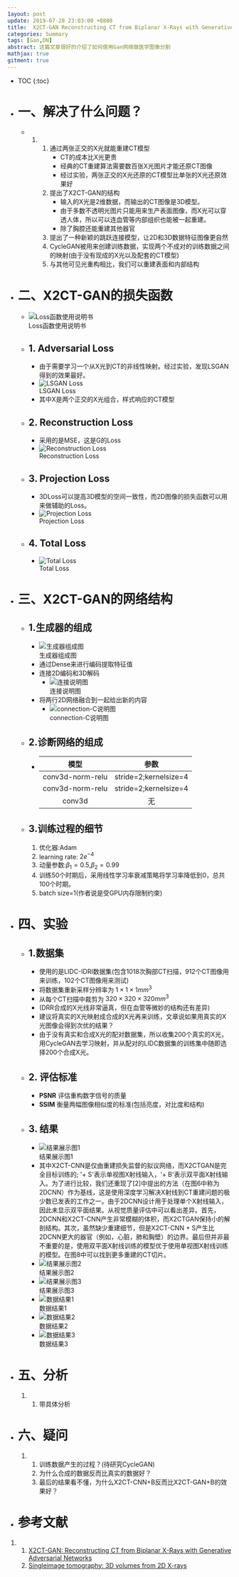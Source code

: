 ```yaml
---
1ayout: post
update: 2019-07-28 23:03:00 +0800
title:  X2CT-GAN Reconstructing CT from Biplanar X-Rays with Generative Adversarial Networks
categories: Summary
tags: [Gan,DN]
abstract: 这篇文章很好的介绍了如何使用Gan网络做医学图像分割
mathjax: true
gitment: true
---
```

* TOC
{:toc}
* # 一、解决了什么问题？
    *    1.    1. 通过两张正交的X光就能重建CT模型
                    * CT的成本比X光更贵
                    * 经典的CT重建算法需要数百张X光图片才能还原CT图像
                    * 经过实验，两张正交的X光还原的CT模型比单张的X光还原效果好
                2. 提出了X2CT-GAN的结构
                    * 输入的X光是2维数据，而输出的CT图像是3D模型。
                    * 由于多数不透明光图片只能用来生产表面图像，而X光可以穿透人体，所以可以连血管等内部组织也能被一起重建。
                    * 除了胸腔还能重建其他器官
                3. 提出了一种新颖的跳跃连接模型，让2D和3D数据特征图像更自然
                4. CycleGAN被用来创建训练数据，实现两个不成对的训练数据之间的映射(由于没有现成的X光以及配套的CT模型)
                5. 与其他可见光重构相比，我们可以重建表面和内部结构
    
* # 二、X2CT-GAN的损失函数
  
    * <div  class='image'>
        <img src='/assets/images/posts/2019/07/28/using_loss.gif' alt='Loss函数使用说明书'/>
        <div class='image_alt'>Loss函数使用说明书</div>
      </div>
      
    * ## 1. Adversarial Loss
    
        * 由于需要学习一个从X光到CT的非线性映射。经过实验，发现LSGAN得到的效果最好。
        * <div  class='image'>
            <img src='/assets/images/posts/2019/07/28/LSGAN_Loss.gif' alt='LSGAN Loss'/>
            <div class='image_alt'>LSGAN Loss</div>
          </div>
        * 其中X是两个正交的X光组合，样式响应的CT模型
    
    * ## 2. Reconstruction Loss
    
        * 采用的是MSE，这是G的Loss
        * <div  class='image'>
            <img src='/assets/images/posts/2019/07/28/reconstruction_loss.gif' alt='Reconstruction Loss'/>
            <div class='image_alt'>Reconstruction Loss</div>
          </div>
    
    * ## 3. Projection Loss
    
        * 3DLoss可以提高3D模型的空间一致性，而2D图像的损失函数可以用来做辅助的Loss。
        * <div  class='image'>
            <img src='/assets/images/posts/2019/07/28/projection_loss.gif' alt='Projection Loss'/>
            <div class='image_alt'>Projection Loss</div>
          </div>
    
    * ## 4. Total Loss
    
        * <div  class='image'>
            <img src='/assets/images/posts/2019/07/28/total_loss.gif' alt='Total Loss'/>
            <div class='image_alt'>Total Loss</div>
          </div>
    
* # 三、X2CT-GAN的网络结构
  
    * ## 1.生成器的组成
    
        * <div  class='image'>
            <img src='/assets/images/posts/2019/07/28/generate.gif' alt='生成器组成图'/>
            <div class='image_alt'>生成器组成图</div>
          </div>
        * 通过Dense来进行编码提取特征值
        * 连接2D编码和3D解码
            *   <div  class='image'>
                    <img src='/assets/images/posts/2019/07/28/connection.gif' alt='连接说明图'/>
                    <div class='image_alt'>连接说明图</div>
                 </div>
        * 将两行2D网络融合到一起给出新的内容
            *   <div  class='image'>
                    <img src='/assets/images/posts/2019/07/28/connection-c.gif' alt='connection-C说明图'/>
                    <div class='image_alt'>connection-C说明图</div>
                 </div>
    
    * ## 2.诊断网络的组成
    
        *   | 模型 | 参数 |
        	| :----: | :----: |
        	| conv3d-norm-relu | stride=2;kernelsize=4 |
        	| conv3d-norm-relu | stride=2;kernelsize=4 |
        	| conv3d | 无 |
    
    * ## 3.训练过程的细节
    
        1.  优化器:Adam
        2.  learning rate: $2e^{-4}$
        3.  动量参数:$\beta_1=0.5$,$\beta_2=0.99$
        4.  训练50个时期后，采用线性学习率衰减策略将学习率降低到0，总共100个时期。
        5.  batch size=1(作者说是受GPU内存限制约束)
    
* # 四、实验
  
    * ## 1.数据集
      
        * 使用的是LIDC-IDRI数据集(包含1018次胸部CT扫描，912个CT图像用来训练，102个CT图像用来测试)
        * 将数据集重新采样分辨率为 $1\times1\times1 mm^3$
        * 从每个CT扫描中裁剪为 $320\times320\times320 mm^3$
        * (DRR合成的X光线非常逼真，但在血管等微妙的结构还有差异) 
        * 建议将真实的X光映射成合成的X光再来训练，文章说如果用真实的X光图像会得到次优的结果？
        * 由于没有真实和合成X光的配对数据集，所以收集200个真实的X光，用CycleGAN去学习映射，并从配对的LIDC数据集的训练集中随即选择200个合成X光。
    * ## 2. 评估标准
      
        *   **PSNR** 评估重构数字信号的质量
        *   **SSIM** 衡量两幅图像相似度的标准(包括亮度，对比度和结构)
    * ## 3. 结果
      
        *   <div  class='image'>
                <img src='/assets/images/posts/2019/07/28/result_show.gif' alt='结果展示图1'/>
                <div class='image_alt'>结果展示图1</div>
             </div>
        *   其中X2CT-CNN是仅由重建损失监督的拟议网络，而X2CTGAN是完全目标训练的; '+ S'表示单视图X射线输入，'+ B'表示双平面X射线输入。为了进行比较，我们还重现了[2]中提出的方法（在图6中称为2DCNN）作为基线，这是使用深度学习解决X射线到CT重建问题的极少数已发表的工作之一。由于2DCNN设计用于处理单个X射线输入，因此未显示双平面结果。从视觉质量评估中可以看出差异。首先，2DCNN和X2CT-CNN产生非常模糊的体积，而X2CTGAN保持小的解剖结构。其次，虽然缺少重建细节，但是X2CT-CNN + S产生比2DCNN更大的器官（例如，心脏，肺和胸壁）的边界。最后但并非最不重要的是，使用双平面X射线训练的模型优于使用单视图X射线训练的模型。在图8中可以找到更多重建的CT切片。
        *   <div  class='image'>
                <img src='/assets/images/posts/2019/07/28/result_show2.gif' alt='结果展示图2'/>
                <div class='image_alt'>结果展示图2</div>
             </div>
        *   <div  class='image'>
                <img src='/assets/images/posts/2019/07/28/result_show3.gif' alt='结果展示图3'/>
                <div class='image_alt'>结果展示图3</div>
             </div>
        *   <div  class='image'>
                <img src='/assets/images/posts/2019/07/28/table1.gif' alt='数据结果1'/>
                <div class='image_alt'>数据结果1</div>
             </div>
        *   <div  class='image'>
                <img src='/assets/images/posts/2019/07/28/table2.gif' alt='数据结果2'/>
                <div class='image_alt'>数据结果2</div>
             </div>
        *   <div  class='image'>
                <img src='/assets/images/posts/2019/07/28/table3.gif' alt='数据结果3'/>
                <div class='image_alt'>数据结果3</div>
             </div>

    
* # 五、分析
  
    1.  1. 带具体分析
    
* # 六、疑问
    
    1.  1. 训练数据产生的过程？(待研究CycleGAN)
    	2. 为什么合成的数据反而比真实的数据好？
    	3. 最后的结果看不懂，为什么X2CT-CNN+B反而比X2CT-GAN+B的效果好？
    
* # 参考文献

1.  1. [X2CT-GAN: Reconstructing CT from Biplanar X-Rays with Generative Adversarial Networks](http://openaccess.thecvf.com/content_CVPR_2019/papers/Ying_X2CT-GAN_Reconstructing_CT_From_Biplanar_X-Rays_With_Generative_Adversarial_Networks_CVPR_2019_paper.pdf)
	2. [Singleimage tomography: 3D volumes from 2D X-rays](https://arxiv.org/pdf/1710.04867.pdf)

